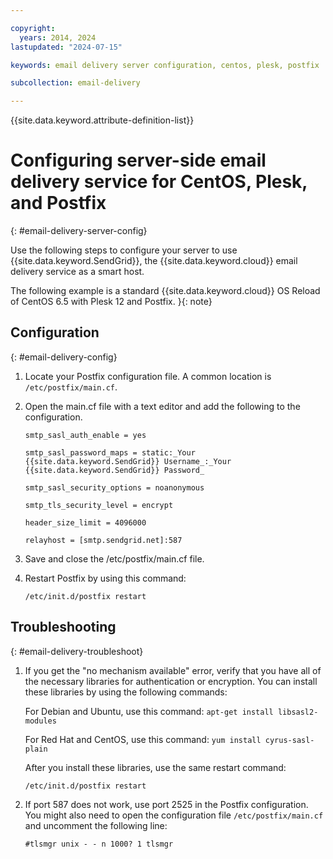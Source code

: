 ```yaml
---

copyright:
  years: 2014, 2024
lastupdated: "2024-07-15"

keywords: email delivery server configuration, centos, plesk, postfix

subcollection: email-delivery

---
```


{{site.data.keyword.attribute-definition-list}}

# Configuring server-side email delivery service for CentOS, Plesk, and Postfix
{: #email-delivery-server-config}

Use the following steps to configure your server to use {{site.data.keyword.SendGrid}}, the {{site.data.keyword.cloud}} email delivery service as a smart host.

The following example is a standard {{site.data.keyword.cloud}} OS Reload of CentOS 6.5 with Plesk 12 and Postfix.
}{: note}

## Configuration
{: #email-delivery-config}

1. Locate your Postfix configuration file. A common location is `/etc/postfix/main.cf`.
1. Open the main.cf file with a text editor and add the following to the configuration.

   `smtp_sasl_auth_enable = yes`

   `smtp_sasl_password_maps = static:_Your {{site.data.keyword.SendGrid}} Username_:_Your {{site.data.keyword.SendGrid}} Password_`

   `smtp_sasl_security_options = noanonymous`

   `smtp_tls_security_level = encrypt`

   `header_size_limit = 4096000`

   `relayhost = [smtp.sendgrid.net]:587`

1. Save and close the /etc/postfix/main.cf file.
1. Restart Postfix by using this command:

   `/etc/init.d/postfix restart`

## Troubleshooting
{: #email-delivery-troubleshoot}

1. If you get the "no mechanism available" error, verify that you have all of the necessary libraries for authentication or encryption. You can install these libraries by using the following commands:

   For Debian and Ubuntu, use this command:  `apt-get install libsasl2-modules`

   For Red Hat and CentOS, use this command: `yum install cyrus-sasl-plain`

   After you install these libraries, use the same restart command:

    `/etc/init.d/postfix restart`

1. If port 587 does not work, use port 2525 in the Postfix configuration. You might also need to open the configuration file `/etc/postfix/main.cf` and uncomment the following line:

   `#tlsmgr unix - - n 1000? 1 tlsmgr`
